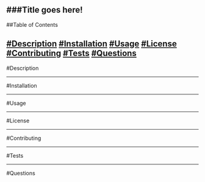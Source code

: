 ###Title goes here!
---
##Table of Contents

[#Description](#Description)
[#Installation](#Installation)
[#Usage](#Usage)
[#License](#License)
[#Contributing](#Contributing)
[#Tests](#Tests)
[#Questions](#Questions)
---
<a name="#Description"/>
#Description

---
<a name="#Installation">
#Installation

---
<a name="#Usage">
#Usage

---
<a name="#License">
#License

---
<a name="#Contributing">
#Contributing

---
<a name="#Tests">
#Tests

---
<a name="#Questions">
#Questions

